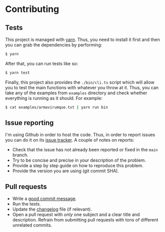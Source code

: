 # Contributing
## Tests

This project is managed with [yarn](https://yarnpkg.com/). Thus, you need to
install it first and then you can grab the dependencies by performing:

```sh
$ yarn
```

After that, you can run tests like so:

```sh
$ yarn test
```

Finally, this project also provides the `./bin/cli.ts` script which will allow
you to test the main functions with whatever you throw at it. Thus, you can take
any of the examples from `examples` directory and check whether everything is
running as it should. For example:

```sh
$ cat examples/armavirumque.txt | yarn run bin
```

## Issue reporting

I'm using Github in order to host the code. Thus, in order to report issues you
can do it on its [issue tracker](https://github.com/mssola/verse/issues). A
couple of notes on reports:

- Check that the issue has not already been reported or fixed in the `main`
  branch.
- Try to be concise and precise in your description of the problem.
- Provide a step by step guide on how to reproduce this problem.
- Provide the version you are using (git commit SHA).

## Pull requests

- Write a [good commit message](https://chris.beams.io/posts/git-commit/).
- Run the tests.
- Update the [changelog](./CHANGELOG.md) file (if relevant).
- Open a pull request with _only_ one subject and a clear title and description.
  Refrain from submitting pull requests with tons of different unrelated
  commits.
